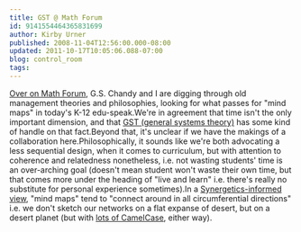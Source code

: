 ```yaml
---
title: GST @ Math Forum
id: 9141554464365831699
author: Kirby Urner
published: 2008-11-04T12:56:00.000-08:00
updated: 2011-10-17T10:05:06.088-07:00
blog: control_room
tags: 
---
```


[Over on Math Forum](http://mathforum.org/kb/thread.jspa?threadID=1851572&tstart=0), G.S. Chandy and I are digging through old management theories and philosophies, looking for what passes for "mind maps" in today's K-12 edu-speak.We're in agreement that time isn't the only important dimension, and that [GST (general systems theory)](http://www.grunch.net/synergetics/gstwork.html) has some kind of handle on that fact.Beyond that, it's unclear if we have the makings of a collaboration here.Philosophically, it sounds like we're both advocating a less sequential design, when it comes to curriculum, but with attention to coherence and relatedness nonetheless, i.e. not wasting students' time is an over-arching goal (doesn't mean student won't waste their own time, but that comes more under the heading of "live and learn" i.e. there's really no substitute for personal experience sometimes).In a [Synergetics-informed view](http://http//www.grunch.net/synergetics/), "mind maps" tend to "connect around in all circumferential directions" i.e. we don't sketch our networks on a flat expanse of desert, but on a desert planet (but with [lots of CamelCase](http://controlroom.blogspot.com/2007/11/etcha-sketch-view.html), either way).